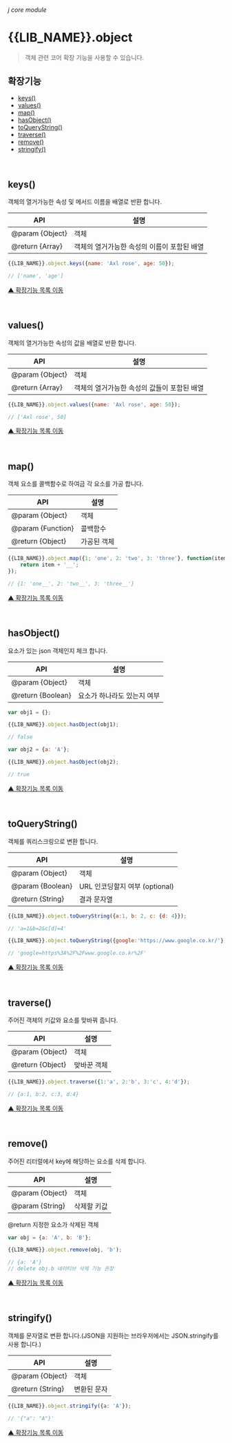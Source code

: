 ###### j core module

# {{LIB_NAME}}.object
> 객체 관련 코어 확장 기능을 사용할 수 있습니다.

## 확장기능

- [keys()](#keys)
- [values()](#values)
- [map()](#map)
- [hasObject()](#hasobject)
- [toQueryString()](#toquerystring)
- [traverse()](#traverse)
- [remove()](#remove)
- [stringify()](#stringify)

<br>

## keys()
객체의 열거가능한 속성 및 메서드 이름을 배열로 반환 합니다.

API | 설명
--- | ---
@param {Object} | 객체
@return {Array} | 객체의 열거가능한 속성의 이름이 포함된 배열

```js
{{LIB_NAME}}.object.keys({name: 'Axl rose', age: 50});

// ['name', 'age']
```

[▲ 확장기능 목록 이동](#확장기능)

<br>

## values()
객체의 열거가능한 속성의 값을 배열로 반환 합니다.

API | 설명
--- | ---
@param {Object} | 객체
@return {Array} | 객체의 열거가능한 속성의 값들이 포함된 배열

```js
{{LIB_NAME}}.object.values({name: 'Axl rose', age: 50});

// ['Axl rose', 50]
```

[▲ 확장기능 목록 이동](#확장기능)

<br>

## map()
객체 요소를 콜백함수로 하여금 각 요소를 가공 합니다.

API | 설명
--- | ---
@param {Object} | 객체
@param {Function} | 콜백함수
@return {Object} | 가공된 객체

```js
{{LIB_NAME}}.object.map({1; 'one', 2: 'two', 3: 'three'}, function(item, key) {
    return item + '__';
});

// {1: 'one__', 2: 'two__', 3: 'three__'}
```

[▲ 확장기능 목록 이동](#확장기능)

<br>

## hasObject()
요소가 있는 json 객체인지 체크 합니다.

API | 설명
--- | ---
@param {Object} | 객체
@return {Boolean} | 요소가 하나라도 있는지 여부

```js
var obj1 = {};

{{LIB_NAME}}.object.hasObject(obj1);

// false
```
```js
var obj2 = {a: 'A'};

{{LIB_NAME}}.object.hasObject(obj2);

// true
```

[▲ 확장기능 목록 이동](#확장기능)

<br>

## toQueryString()
객체를 쿼리스크링으로 변환 합니다.

API | 설명
--- | ---
@param {Object} | 객체
@param {Boolean} | URL 인코딩할지 여부 (optional)
@return {String} | 결과 문자열

```js
{{LIB_NAME}}.object.toQueryString({a:1, b: 2, c: {d: 4}});

// 'a=1&b=2&c[d]=4'
```
```js
{{LIB_NAME}}.object.toQueryString({google:'https://www.google.co.kr/'}, true);

// 'google=https%3A%2F%2Fwww.google.co.kr%2F'
```

[▲ 확장기능 목록 이동](#확장기능)

<br>

## traverse()
주어진 객체의 키값와 요소를 맞바꿔 줍니다.

API | 설명
--- | ---
@param {Object} | 객체
@return {Object} | 맞바꾼 객체

```js
{{LIB_NAME}}.object.traverse({1:'a', 2:'b', 3:'c', 4:'d'});

// {a:1, b:2, c:3, d:4}
```

[▲ 확장기능 목록 이동](#확장기능)

<br>

## remove()
주어진 리터럴에서 key에 해당하는 요소를 삭제 합니다.

API | 설명
--- | ---
@param {Object} | 객체
@param {String} | 삭제할 키값
@return 지정한 요소가 삭제된 객체

```js
var obj = {a: 'A', b: 'B'};

{{LIB_NAME}}.object.remove(obj, 'b');

// {a: 'A'}
// delete obj.b 네이티브 삭제 기능 권장
```

[▲ 확장기능 목록 이동](#확장기능)

<br>

## stringify()
객체를 문자열로 변환 합니다.(JSON을 지원하는 브라우저에서는 JSON.stringify를 사용 합니다.)

API | 설명
--- | ---
@param {Object} | 객체
@return {String} | 변환된 문자

```js
{{LIB_NAME}}.object.stringify({a: 'A'});

// '{"a": "A"}'
```

[▲ 확장기능 목록 이동](#확장기능)
